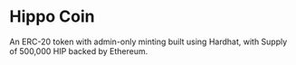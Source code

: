 # Hippo Coin

An ERC-20 token with admin-only minting built using Hardhat, with Supply of 500,000 HIP backed by Ethereum.
